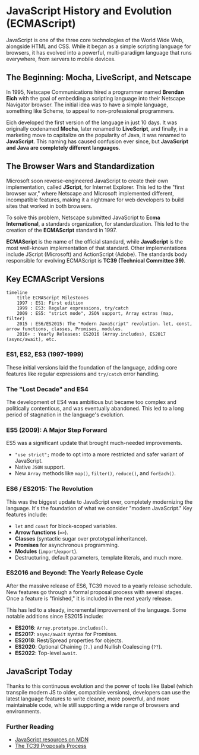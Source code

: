 # JavaScript History and Evolution (ECMAScript)

JavaScript is one of the three core technologies of the World Wide Web, alongside HTML and CSS. While it began as a simple scripting language for browsers, it has evolved into a powerful, multi-paradigm language that runs everywhere, from servers to mobile devices.

## The Beginning: Mocha, LiveScript, and Netscape

In 1995, Netscape Communications hired a programmer named **Brendan Eich** with the goal of embedding a scripting language into their Netscape Navigator browser. The initial idea was to have a simple language, something like Scheme, to appeal to non-professional programmers.

Eich developed the first version of the language in just 10 days. It was originally codenamed **Mocha**, later renamed to **LiveScript**, and finally, in a marketing move to capitalize on the popularity of Java, it was renamed to **JavaScript**. This naming has caused confusion ever since, but **JavaScript and Java are completely different languages**.

## The Browser Wars and Standardization

Microsoft soon reverse-engineered JavaScript to create their own implementation, called **JScript**, for Internet Explorer. This led to the "first browser war," where Netscape and Microsoft implemented different, incompatible features, making it a nightmare for web developers to build sites that worked in both browsers.

To solve this problem, Netscape submitted JavaScript to **Ecma International**, a standards organization, for standardization. This led to the creation of the **ECMAScript** standard in 1997.

**ECMAScript** is the name of the official standard, while **JavaScript** is the most well-known implementation of that standard. Other implementations include JScript (Microsoft) and ActionScript (Adobe). The standards body responsible for evolving ECMAScript is **TC39 (Technical Committee 39)**.

## Key ECMAScript Versions

```mermaid
timeline
    title ECMAScript Milestones
    1997 : ES1: First edition
    1999 : ES3: Regular expressions, try/catch
    2009 : ES5: "strict mode", JSON support, Array extras (map, filter)
    2015 : ES6/ES2015: The "Modern JavaScript" revolution. let, const, arrow functions, classes, Promises, modules.
    2016+ : Yearly Releases: ES2016 (Array.includes), ES2017 (async/await), etc.
```

### ES1, ES2, ES3 (1997-1999)
These initial versions laid the foundation of the language, adding core features like regular expressions and `try/catch` error handling.

### The "Lost Decade" and ES4
The development of ES4 was ambitious but became too complex and politically contentious, and was eventually abandoned. This led to a long period of stagnation in the language's evolution.

### ES5 (2009): A Major Step Forward
ES5 was a significant update that brought much-needed improvements.
*   `"use strict";` mode to opt into a more restricted and safer variant of JavaScript.
*   Native `JSON` support.
*   New `Array` methods like `map()`, `filter()`, `reduce()`, and `forEach()`.

### ES6 / ES2015: The Revolution
This was the biggest update to JavaScript ever, completely modernizing the language. It's the foundation of what we consider "modern JavaScript." Key features include:
*   `let` and `const` for block-scoped variables.
*   **Arrow functions** (`=>`).
*   **Classes** (syntactic sugar over prototypal inheritance).
*   **Promises** for asynchronous programming.
*   **Modules** (`import`/`export`).
*   Destructuring, default parameters, template literals, and much more.

### ES2016 and Beyond: The Yearly Release Cycle
After the massive release of ES6, TC39 moved to a yearly release schedule. New features go through a formal proposal process with several stages. Once a feature is "finished," it is included in the next yearly release.

This has led to a steady, incremental improvement of the language. Some notable additions since ES2015 include:
*   **ES2016**: `Array.prototype.includes()`.
*   **ES2017**: `async/await` syntax for Promises.
*   **ES2018**: Rest/Spread properties for objects.
*   **ES2020**: Optional Chaining (`?.`) and Nullish Coalescing (`??`).
*   **ES2022**: Top-level `await`.

## JavaScript Today
Thanks to this continuous evolution and the power of tools like Babel (which transpile modern JS to older, compatible versions), developers can use the latest language features to write cleaner, more powerful, and more maintainable code, while still supporting a wide range of browsers and environments.

<div class="further-reading">
<h3>Further Reading</h3>
<ul>
  <li><a href="https://developer.mozilla.org/en-US/docs/Web/JavaScript/Language_Resources" target="_blank" rel="noopener noreferrer">JavaScript resources on MDN</a></li>
  <li><a href="https://github.com/tc39/proposals" target="_blank" rel="noopener noreferrer">The TC39 Proposals Process</a></li>
</ul>
</div>